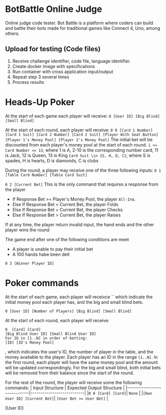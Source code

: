 # BotBattle Online Judge

Online judge code tester. Bot Battle is a platform where coders can build and battle their bots made for traditional games like Connect 4, Uno, among others.

## Upload for testing (Code files)

1. Receive challenge identifier, code file, language identifier.
2. Create docker image with specifications
3. Run container with cross application input/output
4. Repeat step 3 several times
5. Process results

# Heads-Up Poker

At the start of each game each player will receive:
`0 [User ID] [Big Blind] [Small Blind]`

At the start of each round, each player will receive:
`0 0 [Card 1 Number] [Card 1 Suit] [Card 2 Number] [Card 2 Suit] [Player With Seat Button] [Player 1's Money Pool] [Player 2's Money Pool]`
The initial bet will be discounted from each player's money pool at the start of each round.
`1 <= Card Number <= 13`, where 1 is A, 2-10 is the corresponding number card, 11 is Jack, 12 is Queen, 13 is King
`Card Suit \in {S, H, D, C}`, where S is spades, H is hearts, D is diamonds, C is clubs

During the round, a player may receive one of the three following inputs:
`0 1 [Table Card Number] [Table Card Suit]`

`0 2 [Current Bet]`
This is the only command that requires a response from the player
- If Response Bet >= Player's Money Pool, the player `All-In`s.
- Else If Response Bet < Current Bet, the player Folds
- Else If Response Bet = Current Bet, the player Checks
- Else If Response Bet > Current Bet, the player Raises

If at any time, the player return invalid input, the hand ends and the other player wins the round

The game end after one of the following conditions are meet
- A player is unable to pay their initial bet
- A 100 hands habe been delt

`0 3 [Winner Player ID]`


# Poker commands

At the start of each game, each player will receivce `` which indicate the initial money pool each player has, and the big and small blind bets.
```
0 [User ID] [Number of Players] [Big Blind] [Small Blind]
```

At the start of each round, each player will receive:  
```
0  [Card] [Card]
[Big Blind User ID] [Small Blind User ID]
For ID in [1..N] in order of betting:
[ID] [ID's Money Pool]
```

, which indicates the user's ID, the number of player in the table, and the money available to the player. Each player has an ID in the range `[1..N]`. In the first round, each player will have the same money pool and the amount will be updated correspondingly. For the big and small blind, both initial bets will be removed from their balance since the start of the round.

For the rest of the round, the player will receive some the following commands:
| Input Structure             | Expected Output Structure |
|-----------------------------|---------------------------|
|`0 0 [Card] [Card]`| `None`  |
|`[Own User ID] [Current Bet]`| `[User Bet >= User Bet]`  |

[User ID]